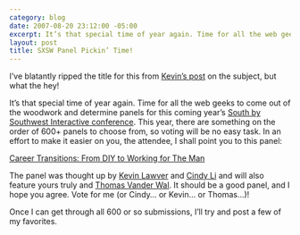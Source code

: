 ```yaml
---
category: blog
date: 2007-08-20 23:12:00 -05:00
excerpt: It’s that special time of year again. Time for all the web geeks to come out of the woodwork and determine panels for this coming year’s South by Southwest Interactive conference.
layout: post
title: SXSW Panel Pickin’ Time!
---
```


I’ve blatantly ripped the title for this from [Kevin’s post](http://lawver.net/archive/2007/08/20/h15_sxsw_panel_pickin_time.php) on the subject, but what the hey!

It’s that special time of year again. Time for all the web geeks to come out of the woodwork and determine panels for this coming year’s [South by Southwest Interactive conference](http://2008.sxsw.com/interactive/). This year, there are something on the order of 600+ panels to choose from, so voting will be no easy task. In an effort to make it easier on you, the attendee, I shall point you to this panel:

[Career Transitions: From DIY to Working for The Man](http://panelpicker.sxsw.com/ideas/view/157)

The panel was thought up by [Kevin Lawver](http://lawver.net/) and [Cindy Li](http://www.cindyli.com/) and will also feature yours truly and [Thomas Vander Wal](http://vanderwal.net/). It should be a good panel, and I hope you agree. Vote for me (or Cindy… or Kevin… or Thomas…)!

Once I can get through all 600 or so submissions, I’ll try and post a few of my favorites.